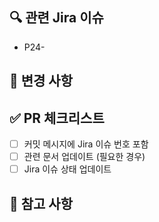 ## 🔍 관련 Jira 이슈

- P24-

## 📝 변경 사항

<!-- 이번 PR에서 작업한 내용을 명확히 기술해주세요 -->



## ✅ PR 체크리스트

- [ ] 커밋 메시지에 Jira 이슈 번호 포함
- [ ] 관련 문서 업데이트 (필요한 경우)
- [ ] Jira 이슈 상태 업데이트

## 📌 참고 사항


